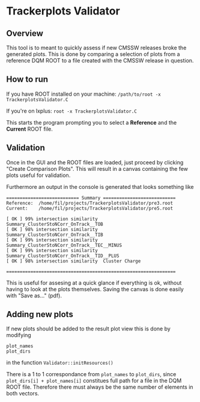 # Trackerplots Validator

## Overview

This tool is to meant to quickly assess if new CMSSW releases broke the generated plots.
This is done by comparing a selection of plots from a reference DQM ROOT to a file created with the CMSSW release in question.

## How to run
If you have ROOT installed on your machine:
<code>/path/to/root -x TrackerplotsValidator.C</code>


If you're on lxplus:
<code>root -x TrackerplotsValidator.C</code>


This starts the program prompting you to select a <b>Reference</b> and the <b>Current</b> ROOT file.

## Validation

Once in the GUI and the ROOT files are loaded, just proceed by clicking "Create Comparison Plots". This will result in a canvas containing the few plots useful for validation.


Furthermore an output in the console is generated that looks something like 

```
=========================== Summary =========================== 
Reference: 	/home/fil/projects/TrackerplotsValidator/pre3.root
Current: 	/home/fil/projects/TrackerplotsValidator/pre5.root

[ OK ] 99% intersection similarity 	Summary_ClusterStoNCorr_OnTrack__TOB
[ OK ] 98% intersection similarity 	Summary_ClusterStoNCorr_OnTrack__TIB
[ OK ] 99% intersection similarity 	Summary_ClusterStoNCorr_OnTrack__TEC__MINUS
[ OK ] 99% intersection similarity 	Summary_ClusterStoNCorr_OnTrack__TID__PLUS
[ OK ] 98% intersection similarity 	Cluster Charge

=============================================================== 
```

This is useful for assesing at a quick glance if everything is ok, without having to look at the plots themselves.
Saving the canvas is done easily with "Save as..." (pdf).


## Adding new plots

If new plots should be added to the result plot view this is done by modifying
```
plot_names
plot_dirs 
```
in the function <code>Validator::initResources()</code>


There is a 1 to 1 correspondance from <code>plot_names</code> to <code>plot_dirs</code>, since <code>plot_dirs[i] + plot_names[i]</code> constitues full path for a file in the DQM ROOT file. Therefore there must always be the same number of elements in both vectors.
